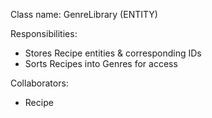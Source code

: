 Class name: GenreLibrary (ENTITY)

Responsibilities:
- Stores Recipe entities & corresponding IDs
- Sorts Recipes into Genres for access

Collaborators:
- Recipe